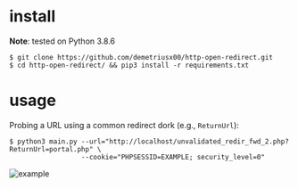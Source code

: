 # install

**Note**: tested on Python 3.8.6

```shell
$ git clone https://github.com/demetriusx00/http-open-redirect.git
$ cd http-open-redirect/ && pip3 install -r requirements.txt
```

# usage

Probing a URL using a common redirect dork (e.g., ```ReturnUrl```):

```shell
$ python3 main.py --url="http://localhost/unvalidated_redir_fwd_2.php?ReturnUrl=portal.php" \
                  --cookie="PHPSESSID=EXAMPLE; security_level=0"
```

![example](https://i.ibb.co/VMj6tx5/example.png)
